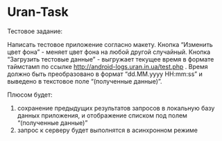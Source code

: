 Uran-Task
=========
Тестовое задание:

Написать тестовое приложение согласно макету. 
Кнопка “Изменить цвет фона” - меняет цвет фона на любой другой случайный.
Кнопка “Загрузить тестовые данные” - выгружает текущее время в формате таймстамп по ссылке http://android-logs.uran.in.ua/test.php . Время должно быть преобразовано в формат “dd.MM.yyyy HH:mm:ss” и выведено в текстовое поле “(полученные данные)”.

Плюсом будет:
1) сохранение предыдущих результатов запросов в локальную базу данных приложения, и отображение списком под полем  “(полученные данные)”
2) запрос к серверу будет выполнятся в асинхронном режиме
